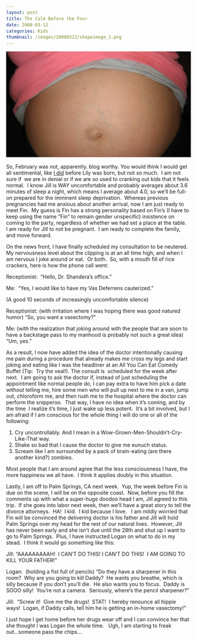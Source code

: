 ```yaml
---
layout: post
title: The Calm Before the Four 
date: 2008-03-12
categories: Kids
thumbnail: /images/20080312/shapeimage_1.png
---
```


![Who's baking in there?](/images/20080312/shapeimage_1.png)

So, February was not, apparently. blog worthy. You would think I would get all sentimental, like [I did](/glenn/2006/04/07/life-before-tat/) before Lily was born, but not so much.  I am not sure if  we are in denial or if we are so used to cranking out kids that it feels normal.  I know Jill is WAY uncomfortable and probably averages about 3.6 minutes of sleep a night, which means I average about 4.0, so we’ll be full-on prepared for the imminent sleep deprivation.  Whereas previous pregnancies had me anxious about another arrival, now I am just ready to meet Fin.  My guess is Fin has a strong personality based on Fin’s (I have to keep using the name “Fin” to remain gender unspecific) insistence on coming to the party, regardless of whether we had set a place at the table.   I am ready for Jill to not be pregnant.  I am ready to complete the family, and move forward.

On the news front, I have finally scheduled my consultation to be neutered.  My nervousness level about the clipping is at an all time high, and when I am nervous I joke around or eat.  Or both.  So, with a mouth fill of rice crackers, here is how the phone call went:

Receptionist:  “Hello, Dr. Shandera’s office.”

Me:  “Yes, I would like to have my Vas Deferrens cauterized.”

(A good 10 seconds of increasingly uncomfortable silence)

Receptionist: (with irritation where I was hoping there was good natured humor) “So, you want a vasectomy?”

Me: (with the realization that joking around with the people that are soon to have a backstage pass to my manhood is probably not such a great idea) “Um, yes.”

As a result, I now have added the idea of the doctor intentionally causing me pain during a procedure that already makes me cross my legs and start joking and eating like I was the headliner at an All You Can Eat Comedy Buffet (Tip:  Try the veal!). The consult is  scheduled for the week after next.  I am going to ask the doctor if, instead of just scheduling the appointment like normal people do, I can pay extra to have him pick a date without telling me, hire some men who will pull up next to me in a van, jump out, chloroform me, and then rush me to the hospital where the doctor can perform the snipperoo.  That way, I have no idea when it’s coming, and by the time  I realize it’s time, I just wake up less potent.  It’s a bit involved, but I am afraid if I am conscious for the whole thing I will do one or all of the following:

1. Cry uncontrollably. And I mean in a Wow-Grown-Men-Shouldn’t-Cry-Like-That way.
2. Shake so bad that I cause the doctor to give me eunuch status.
3. Scream like I am surrounded by a pack of brain-eating (are there another kind?) zombies.

Most people that I am around agree that the less consciousness I have, the more happiness we all have.  I think it applies doubly in this situation.

Lastly, I am off to Palm Springs, CA next week.  Yup, the week before Fin is due on the scene, I will be on the opposite coast.  Now, before you fill the comments up with what a super-huge doodoo head I am, Jill agreed to this trip.  If she goes into labor next week, then we’ll have a great story to tell the divorce attorneys.  HA!  I kid.  I kid because I love.   I am mildly worried that Fin will be convinced the delivering doctor is his father and Jill will hold Palm Springs over my head for the rest of our natural lives.  However, Jill has never been early and she isn’t due until the 28th and shut up I want to go to Palm Springs.  Plus, I have instructed Logan on what to do in my stead.  I think it would go something like this:

Jill: “AAAAAAAAAH!  I CAN’T DO THIS! I CAN’T DO THIS!  I AM GOING TO KILL YOUR FATHER!”

Logan:  (holding a fist full of pencils) “Do they have a sharpener in this room?  Why are you going to kill Daddy?  He wants you breathe, which is silly because if you don’t you’ll die.  He also wants you to focus.  Daddy is SOOO silly!  You’re not a camera.  Seriously, where’s the pencil sharpener?”

Jill:  “Screw it!  Give me the drugs!  STAT!  I hereby renounce all hippie ways!  Logan, if Daddy calls, tell him he is getting an in-home vasectomy!”

I just hope I get home before her drugs wear off and I can convince her that she thought I was Logan the whole time.   Ugh, I am starting to freak out...someone pass the chips...
